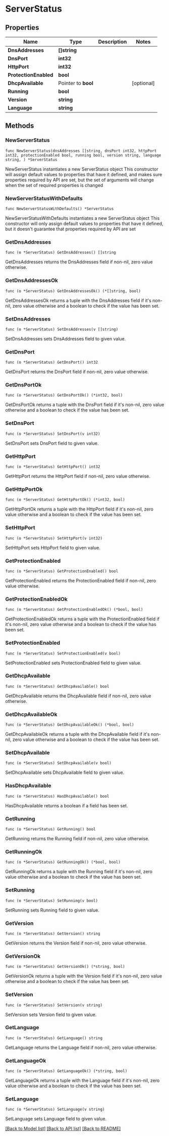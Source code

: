 # ServerStatus

## Properties

Name | Type | Description | Notes
------------ | ------------- | ------------- | -------------
**DnsAddresses** | **[]string** |  | 
**DnsPort** | **int32** |  | 
**HttpPort** | **int32** |  | 
**ProtectionEnabled** | **bool** |  | 
**DhcpAvailable** | Pointer to **bool** |  | [optional] 
**Running** | **bool** |  | 
**Version** | **string** |  | 
**Language** | **string** |  | 

## Methods

### NewServerStatus

`func NewServerStatus(dnsAddresses []string, dnsPort int32, httpPort int32, protectionEnabled bool, running bool, version string, language string, ) *ServerStatus`

NewServerStatus instantiates a new ServerStatus object
This constructor will assign default values to properties that have it defined,
and makes sure properties required by API are set, but the set of arguments
will change when the set of required properties is changed

### NewServerStatusWithDefaults

`func NewServerStatusWithDefaults() *ServerStatus`

NewServerStatusWithDefaults instantiates a new ServerStatus object
This constructor will only assign default values to properties that have it defined,
but it doesn't guarantee that properties required by API are set

### GetDnsAddresses

`func (o *ServerStatus) GetDnsAddresses() []string`

GetDnsAddresses returns the DnsAddresses field if non-nil, zero value otherwise.

### GetDnsAddressesOk

`func (o *ServerStatus) GetDnsAddressesOk() (*[]string, bool)`

GetDnsAddressesOk returns a tuple with the DnsAddresses field if it's non-nil, zero value otherwise
and a boolean to check if the value has been set.

### SetDnsAddresses

`func (o *ServerStatus) SetDnsAddresses(v []string)`

SetDnsAddresses sets DnsAddresses field to given value.


### GetDnsPort

`func (o *ServerStatus) GetDnsPort() int32`

GetDnsPort returns the DnsPort field if non-nil, zero value otherwise.

### GetDnsPortOk

`func (o *ServerStatus) GetDnsPortOk() (*int32, bool)`

GetDnsPortOk returns a tuple with the DnsPort field if it's non-nil, zero value otherwise
and a boolean to check if the value has been set.

### SetDnsPort

`func (o *ServerStatus) SetDnsPort(v int32)`

SetDnsPort sets DnsPort field to given value.


### GetHttpPort

`func (o *ServerStatus) GetHttpPort() int32`

GetHttpPort returns the HttpPort field if non-nil, zero value otherwise.

### GetHttpPortOk

`func (o *ServerStatus) GetHttpPortOk() (*int32, bool)`

GetHttpPortOk returns a tuple with the HttpPort field if it's non-nil, zero value otherwise
and a boolean to check if the value has been set.

### SetHttpPort

`func (o *ServerStatus) SetHttpPort(v int32)`

SetHttpPort sets HttpPort field to given value.


### GetProtectionEnabled

`func (o *ServerStatus) GetProtectionEnabled() bool`

GetProtectionEnabled returns the ProtectionEnabled field if non-nil, zero value otherwise.

### GetProtectionEnabledOk

`func (o *ServerStatus) GetProtectionEnabledOk() (*bool, bool)`

GetProtectionEnabledOk returns a tuple with the ProtectionEnabled field if it's non-nil, zero value otherwise
and a boolean to check if the value has been set.

### SetProtectionEnabled

`func (o *ServerStatus) SetProtectionEnabled(v bool)`

SetProtectionEnabled sets ProtectionEnabled field to given value.


### GetDhcpAvailable

`func (o *ServerStatus) GetDhcpAvailable() bool`

GetDhcpAvailable returns the DhcpAvailable field if non-nil, zero value otherwise.

### GetDhcpAvailableOk

`func (o *ServerStatus) GetDhcpAvailableOk() (*bool, bool)`

GetDhcpAvailableOk returns a tuple with the DhcpAvailable field if it's non-nil, zero value otherwise
and a boolean to check if the value has been set.

### SetDhcpAvailable

`func (o *ServerStatus) SetDhcpAvailable(v bool)`

SetDhcpAvailable sets DhcpAvailable field to given value.

### HasDhcpAvailable

`func (o *ServerStatus) HasDhcpAvailable() bool`

HasDhcpAvailable returns a boolean if a field has been set.

### GetRunning

`func (o *ServerStatus) GetRunning() bool`

GetRunning returns the Running field if non-nil, zero value otherwise.

### GetRunningOk

`func (o *ServerStatus) GetRunningOk() (*bool, bool)`

GetRunningOk returns a tuple with the Running field if it's non-nil, zero value otherwise
and a boolean to check if the value has been set.

### SetRunning

`func (o *ServerStatus) SetRunning(v bool)`

SetRunning sets Running field to given value.


### GetVersion

`func (o *ServerStatus) GetVersion() string`

GetVersion returns the Version field if non-nil, zero value otherwise.

### GetVersionOk

`func (o *ServerStatus) GetVersionOk() (*string, bool)`

GetVersionOk returns a tuple with the Version field if it's non-nil, zero value otherwise
and a boolean to check if the value has been set.

### SetVersion

`func (o *ServerStatus) SetVersion(v string)`

SetVersion sets Version field to given value.


### GetLanguage

`func (o *ServerStatus) GetLanguage() string`

GetLanguage returns the Language field if non-nil, zero value otherwise.

### GetLanguageOk

`func (o *ServerStatus) GetLanguageOk() (*string, bool)`

GetLanguageOk returns a tuple with the Language field if it's non-nil, zero value otherwise
and a boolean to check if the value has been set.

### SetLanguage

`func (o *ServerStatus) SetLanguage(v string)`

SetLanguage sets Language field to given value.



[[Back to Model list]](../README.md#documentation-for-models) [[Back to API list]](../README.md#documentation-for-api-endpoints) [[Back to README]](../README.md)


